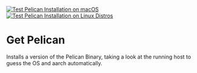 [![Test Pelican Installation on macOS](https://github.com/PelicanPlatform/get-pelican/actions/workflows/test-macos.yaml/badge.svg)](https://github.com/PelicanPlatform/get-pelican/actions/workflows/test-macos.yaml)
[![Test Pelican Installation on Linux Distros](https://github.com/PelicanPlatform/get-pelican/actions/workflows/test-linux-distro.yaml/badge.svg)](https://github.com/PelicanPlatform/get-pelican/actions/workflows/test-linux-distro.yaml)

# Get Pelican 

Installs a version of the Pelican Binary, taking a look at the running host to guess the OS and aarch automatically. 
